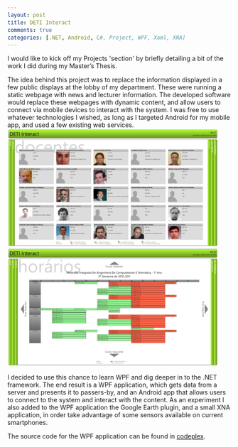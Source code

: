 ```yaml
---
layout: post
title: DETI Interact
comments: true
categories: [.NET, Android, C#, Project, WPF, Xaml, XNA]
---
```

I would like to kick off my Projects 'section' by briefly detailing a bit of the work I did during my Master’s Thesis.

The idea behind this project was to replace the information displayed in a few public displays at the lobby of my department. These were running a static webpage with news and lecturer information. The developed software would replace these webpages with dynamic content, and allow users to connect via mobile devices to interact with the system. I was free to use whatever technologies I wished, as long as I targeted Android for my mobile app, and used a few existing web services.
<img src="../assets/deti1.png" alt="deti1" width="474" height="266" />
<img src="../assets/deti2.png" alt="deti2" width="474" height="266" />

I decided to use this chance to learn WPF and dig deeper in to the .NET framework. The end result is a WPF application, which gets data from a server and presents it to passers-by, and an Android app that allows users to connect to the system and interact with the content. As an experiment I also added to the WPF application the Google Earth plugin, and a small XNA application, in order take advantage of some sensors available on current smartphones.

The source code for the WPF application can be found in <a href="http://detiinteract.codeplex.com">codeplex</a>.

